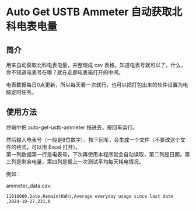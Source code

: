 # Auto Get USTB Ammeter 自动获取北科电表电量

## 简介
用来自动获取北科电表电量，并整理成 csv 表格。知道电表号就可以了，什么，你不知道电表号在哪？就在走廊电表箱打开的中间。

电表数据每日0点更新，所以每天看一次就行，也可以把打包出来的软件设置为电脑定时任务。

## 使用方法

终端中把 auto-get-ustb-ammeter 拖进去，按回车运行。

然后输入电表号（一般是8位数字），按下回车，会生成一个文件（不要改这个文件的格式，可以用 Excel 打开）。\
第一列数据第一行是电表号，下次再使用本程序就会自动读取，第二列是日期，第三列是剩余电量，第四列是据上一次测试平均每天耗电情况。  

例如：

ammeter_data.csv: 
```csv
11010000,Date,Remain(KWh),Average everyday usage since last date
,2024-10-27,231,0
```